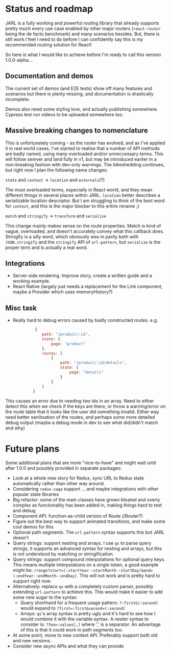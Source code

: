 # Status and roadmap

JARL is a fully working and powerful routing library that already supports pretty much every use case enabled by other major routers (`react-router` being the de facto benchmark) and many scenarios besides. But, there is still work I feel I need to do before I can confidently say this is my recommended routing solution for React!

So here is what I would like to achieve before I'm ready to call this version 1.0.0-alpha...

## Documentation and demos

The current set of demos (and E2E tests) show off many features and scenarios but there is plenty missing, and documentation is drastically incomplete.

Demos also need some styling love, and actually publishing somewhere. Cypress test run videos to be uploaded somewhere too.

## Massive breaking changes to nomenclature

This is unfortunately coming - as the router has evolved, and as I've applied it in real world cases, I've started to realise that a number of API methods are badly named, using many overloaded and/or unneccessary terms. This will follow semver and land fully in v1, but may be introduced earlier in a non-breaking fashion with dev-only warnings. The bikeshedding continues, but right now I plan the following name changes:

`state` and `context` -> `location` and `externals`(?)

The most overloaded terms, especially in React world, and they mean different things in several places within JARL. `location` better describes a serializable location descriptor. But I am struggling to think of the best word for `context`, and this is the major blocker to this entire rename ;)

`match` and `stringify` -> `transform` and `serialize`

This change mainly makes sense on the route properties. Match is kind of vague, overloaded, and doesn't accurately convey what this callback does. Stringify is a silly word, which obviously was in parity both with `JSON.stringify` and the `stringify` API of `url-pattern`, but `serialize` is the proper term and is actually a real word.

## Integrations

*   Server-side rendering. Improve story, create a written guide and a working example.
*   React Native (largely just needs a replacement for the Link component, maybe a Provider which uses memoryHistory?)

## Misc task

*   Really hard to debug errors caused by badly constructed routes. e.g.

```js
             {
                path: "/product/:id",
                state: {
                    page: "product"
                },
                routes: [
                    {
                        path: "/product/:id/details",
                        state: {
                            page: "details"
                        }
                    }
                ]
            }
```

This causes an error due to needing two ids in an array.
Need to either detect this when we check if the keys are there, or throw a warning/error on the route table that it looks like the user did something invalid. Either way need better sanitisation of the routes, and perhaps some more detailed debug output (maybe a debug mode in dev to see what did/didn't match and why)

# Future plans

Some additional plans that are more "nice-to-have" and might wait until after 1.0.0 and possibly provided in separate packages:

*   Look at a whole new story for Redux, sync URL to Redux state automatically rather than other way around.
*   Considering `redux-saga` support ... and maybe integrations with other popular state libraries
*   Big refactor: some of the main classes have grown bloated and overly complex as functionality has been added in, making things hard to test and debug
*   Component API: function-as-child version of Route (/Router?)
*   Figure out the best way to support animated transitions, and make some cool demos for this
*   Optional path segments. The `url-pattern` syntax supports this but JARL doesn't
*   Query strings: support nesting and arrays. I use `qs` to parse query strings, it supports an advanced syntax for nesting and arrays, but this is not understood by matching or stringification.
*   Query strings: support compound interpolations for optional query keys. This means multiple interpolations on a single token, a good example might be: `/range?start=(:startYear-:startMonth-:startDay)&end=(:endYear-:endMonth-:endDay)`. This will not work and is pretty hard to support right now.
*   Alternatively: replace `qs` with a completely custom parser, possibly extending `url-pattern` to achieve this. This would make it easier to add some new sugar to the syntax:
    *   Query shorthand for a frequent usage pattern: `?:first&(:second)` would expand to `?first=:first&second=(:second)`
    *   Arrays: `qs`'s array syntax is pretty ugly and it's hard to see how I would combine it with the variable syntax. A neater syntax to consider is: `?foo=:values[,]` where ',' is a separator. An advantage of this is that it could work in path segments too.
*   At some point, move to new context API. Preferably support both old and new versions.
*   Consider new async APIs and what they can provide
